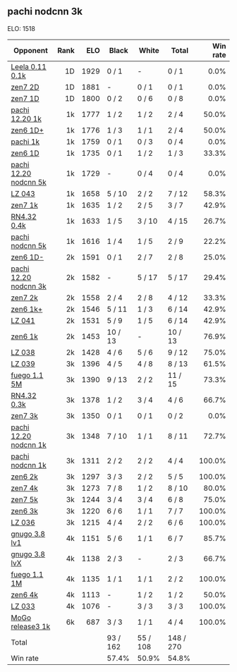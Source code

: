 ## pachi nodcnn 3k ##

ELO: 1518

Opponent | Rank | ELO | Black | White | Total | Win rate
---------|-----:|----:|-------|-------|-------|-------:
[Leela 0.11 0.1k](Leela%200.11%200.1k.md) | 1D | 1929 | 0 / 1 | - | 0 / 1 | 0.0%
[zen7 2D](zen7%202D.md) | 1D | 1881 | - | 0 / 1 | 0 / 1 | 0.0%
[zen7 1D](zen7%201D.md) | 1D | 1800 | 0 / 2 | 0 / 6 | 0 / 8 | 0.0%
[pachi 12.20 1k](pachi%2012.20%201k.md) | 1k | 1777 | 1 / 2 | 1 / 2 | 2 / 4 | 50.0%
[zen6 1D+](zen6%201D+.md) | 1k | 1776 | 1 / 3 | 1 / 1 | 2 / 4 | 50.0%
[pachi 1k](pachi%201k.md) | 1k | 1759 | 0 / 1 | 0 / 3 | 0 / 4 | 0.0%
[zen6 1D](zen6%201D.md) | 1k | 1735 | 0 / 1 | 1 / 2 | 1 / 3 | 33.3%
[pachi 12.20 nodcnn 5k](pachi%2012.20%20nodcnn%205k.md) | 1k | 1729 | - | 0 / 4 | 0 / 4 | 0.0%
[LZ 043](LZ%20043.md) | 1k | 1658 | 5 / 10 | 2 / 2 | 7 / 12 | 58.3%
[zen7 1k](zen7%201k.md) | 1k | 1635 | 1 / 2 | 2 / 5 | 3 / 7 | 42.9%
[RN4.32 0.4k](RN4.32%200.4k.md) | 1k | 1633 | 1 / 5 | 3 / 10 | 4 / 15 | 26.7%
[pachi nodcnn 5k](pachi%20nodcnn%205k.md) | 1k | 1616 | 1 / 4 | 1 / 5 | 2 / 9 | 22.2%
[zen6 1D-](zen6%201D-.md) | 2k | 1591 | 0 / 1 | 2 / 7 | 2 / 8 | 25.0%
[pachi 12.20 nodcnn 3k](pachi%2012.20%20nodcnn%203k.md) | 2k | 1582 | - | 5 / 17 | 5 / 17 | 29.4%
[zen7 2k](zen7%202k.md) | 2k | 1558 | 2 / 4 | 2 / 8 | 4 / 12 | 33.3%
[zen6 1k+](zen6%201k+.md) | 2k | 1546 | 5 / 11 | 1 / 3 | 6 / 14 | 42.9%
[LZ 041](LZ%20041.md) | 2k | 1531 | 5 / 9 | 1 / 5 | 6 / 14 | 42.9%
[zen6 1k](zen6%201k.md) | 2k | 1453 | 10 / 13 | - | 10 / 13 | 76.9%
[LZ 038](LZ%20038.md) | 2k | 1428 | 4 / 6 | 5 / 6 | 9 / 12 | 75.0%
[LZ 039](LZ%20039.md) | 3k | 1396 | 4 / 5 | 4 / 8 | 8 / 13 | 61.5%
[fuego 1.1 5M](fuego%201.1%205M.md) | 3k | 1390 | 9 / 13 | 2 / 2 | 11 / 15 | 73.3%
[RN4.32 0.3k](RN4.32%200.3k.md) | 3k | 1378 | 1 / 2 | 3 / 4 | 4 / 6 | 66.7%
[zen7 3k](zen7%203k.md) | 3k | 1350 | 0 / 1 | 0 / 1 | 0 / 2 | 0.0%
[pachi 12.20 nodcnn 1k](pachi%2012.20%20nodcnn%201k.md) | 3k | 1348 | 7 / 10 | 1 / 1 | 8 / 11 | 72.7%
[pachi nodcnn 1k](pachi%20nodcnn%201k.md) | 3k | 1311 | 2 / 2 | 2 / 2 | 4 / 4 | 100.0%
[zen6 2k](zen6%202k.md) | 3k | 1297 | 3 / 3 | 2 / 2 | 5 / 5 | 100.0%
[zen7 4k](zen7%204k.md) | 3k | 1273 | 7 / 8 | 1 / 2 | 8 / 10 | 80.0%
[zen7 5k](zen7%205k.md) | 3k | 1244 | 3 / 4 | 3 / 4 | 6 / 8 | 75.0%
[zen6 3k](zen6%203k.md) | 3k | 1220 | 6 / 6 | 1 / 1 | 7 / 7 | 100.0%
[LZ 036](LZ%20036.md) | 3k | 1215 | 4 / 4 | 2 / 2 | 6 / 6 | 100.0%
[gnugo 3.8 lv1](gnugo%203.8%20lv1.md) | 4k | 1151 | 5 / 6 | 1 / 1 | 6 / 7 | 85.7%
[gnugo 3.8 lvX](gnugo%203.8%20lvX.md) | 4k | 1138 | 2 / 3 | - | 2 / 3 | 66.7%
[fuego 1.1 1M](fuego%201.1%201M.md) | 4k | 1135 | 1 / 1 | 1 / 1 | 2 / 2 | 100.0%
[zen6 4k](zen6%204k.md) | 4k | 1113 | - | 1 / 2 | 1 / 2 | 50.0%
[LZ 033](LZ%20033.md) | 4k | 1076 | - | 3 / 3 | 3 / 3 | 100.0%
[MoGo release3 1k](MoGo%20release3%201k.md) | 6k | 687 | 3 / 3 | 1 / 1 | 4 / 4 | 100.0%
Total | | | 93 / 162 | 55 / 108 | 148 / 270 | 
Win rate| | | 57.4% | 50.9% | 54.8% | 
